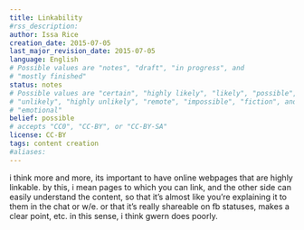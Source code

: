 ```yaml
---
title: Linkability
#rss_description: 
author: Issa Rice
creation_date: 2015-07-05
last_major_revision_date: 2015-07-05
language: English
# Possible values are "notes", "draft", "in progress", and
# "mostly finished"
status: notes
# Possible values are "certain", "highly likely", "likely", "possible",
# "unlikely", "highly unlikely", "remote", "impossible", "fiction", and
# "emotional"
belief: possible
# accepts "CC0", "CC-BY", or "CC-BY-SA"
license: CC-BY
tags: content creation
#aliases: 
---
```


i think more and more, its important to have online webpages that are
highly linkable. by this, i mean pages to which you can link, and the
other side can easily understand the content, so that it’s almost like
you’re explaining it to them in the chat or w/e. or that it’s really
shareable on fb statuses, makes a clear point, etc. in this sense, i
think gwern does poorly.

